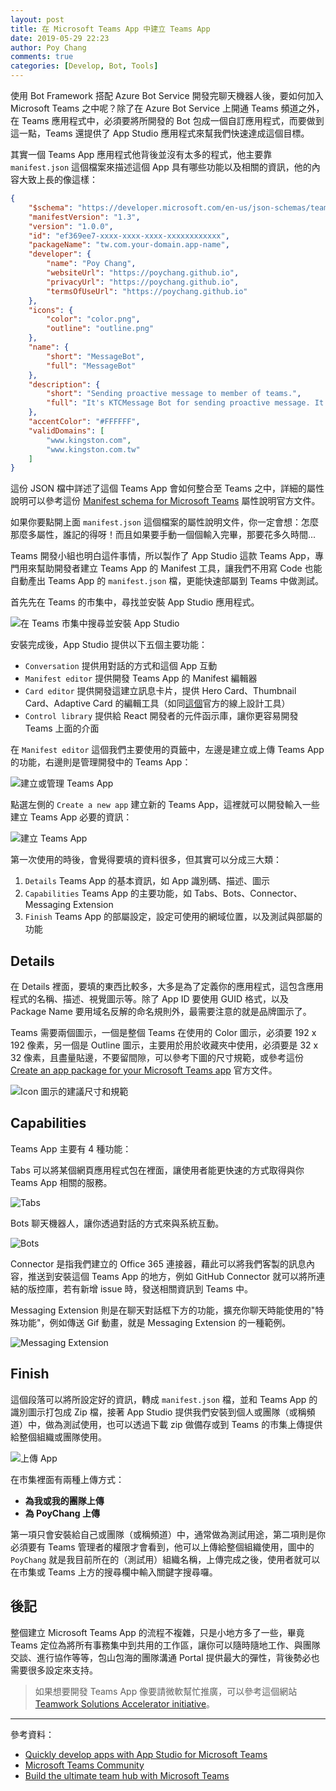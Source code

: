 ```yaml
---
layout: post
title: 在 Microsoft Teams App 中建立 Teams App
date: 2019-05-29 22:23
author: Poy Chang
comments: true
categories: [Develop, Bot, Tools]
---
```


使用 Bot Framework 搭配 Azure Bot Service 開發完聊天機器人後，要如何加入 Microsoft Teams 之中呢？除了在 Azure Bot Service 上開通 Teams 頻道之外，在 Teams 應用程式中，必須要將所開發的 Bot 包成一個自訂應用程式，而要做到這一點，Teams 還提供了 App Studio 應用程式來幫我們快速達成這個目標。

其實一個 Teams App 應用程式他背後並沒有太多的程式，他主要靠 `manifest.json` 這個檔案來描述這個 App 具有哪些功能以及相關的資訊，他的內容大致上長的像這樣：

```json
{
    "$schema": "https://developer.microsoft.com/en-us/json-schemas/teams/v1.3/MicrosoftTeams.schema.json",
    "manifestVersion": "1.3",
    "version": "1.0.0",
    "id": "ef369ee7-xxxx-xxxx-xxxx-xxxxxxxxxxxx",
    "packageName": "tw.com.your-domain.app-name",
    "developer": {
        "name": "Poy Chang",
        "websiteUrl": "https://poychang.github.io",
        "privacyUrl": "https://poychang.github.io",
        "termsOfUseUrl": "https://poychang.github.io"
    },
    "icons": {
        "color": "color.png",
        "outline": "outline.png"
    },
    "name": {
        "short": "MessageBot",
        "full": "MessageBot"
    },
    "description": {
        "short": "Sending proactive message to member of teams.",
        "full": "It's KTCMessage Bot for sending proactive message. It's develop only version."
    },
    "accentColor": "#FFFFFF",
    "validDomains": [
        "www.kingston.com",
        "www.kingston.com.tw"
    ]
}
```

這份 JSON 檔中詳述了這個 Teams App 會如何整合至 Teams 之中，詳細的屬性說明可以參考這份 [Manifest schema for Microsoft Teams](https://docs.microsoft.com/en-us/microsoftteams/platform/resources/schema/manifest-schema) 屬性說明官方文件。

如果你要點開上面 `manifest.json` 這個檔案的屬性說明文件，你一定會想：怎麼那麼多屬性，誰記的得呀！而且如果要手動一個個輸入完畢，那要花多久時間...

Teams 開發小組也明白這件事情，所以製作了 App Studio 這款 Teams App，專門用來幫助開發者建立 Teams App 的 Manifest 工具，讓我們不用寫 Code 也能自動產出 Teams App 的 `manifest.json` 檔，更能快速部屬到 Teams 中做測試。

首先先在 Teams 的市集中，尋找並安裝 App Studio 應用程式。

![在 Teams 市集中搜尋並安裝 App Studio](https://i.imgur.com/ofVqWwL.png)

安裝完成後，App Studio 提供以下五個主要功能：

- `Conversation` 提供用對話的方式和這個 App 互動
- `Manifest editor` 提供開發 Teams App 的 Manifest 編輯器
- `Card editor` 提供開發這建立訊息卡片，提供 Hero Card、Thumbnail Card、Adaptive Card 的編輯工具（如同[這個](https://acdesignerbeta.azurewebsites.net/)官方的線上設計工具）
- `Control library` 提供給 React 開發者的元件函示庫，讓你更容易開發 Teams 上面的介面

在 `Manifest editor` 這個我們主要使用的頁籤中，左邊是建立或上傳 Teams App 的功能，右邊則是管理開發中的 Teams App：

![建立或管理 Teams App](https://i.imgur.com/VGUPDHK.png)

點選左側的 `Create a new app` 建立新的 Teams App，這裡就可以開發輸入一些建立 Teams App 必要的資訊：

![建立 Teams App](https://i.imgur.com/yCuqDQ6.png)

第一次使用的時後，會覺得要填的資料很多，但其實可以分成三大類：

1. `Details` Teams App 的基本資訊，如 App 識別碼、描述、圖示
2. `Capabilities` Teams App 的主要功能，如 Tabs、Bots、Connector、Messaging Extension
3. `Finish` Teams App 的部屬設定，設定可使用的網域位置，以及測試與部屬的功能

## Details

在 Details 裡面，要填的東西比較多，大多是為了定義你的應用程式，這包含應用程式的名稱、描述、視覺圖示等。除了 App ID 要使用 GUID 格式，以及 Package Name 要用域名反解的命名規則外，最需要注意的就是品牌圖示了。

Teams 需要兩個圖示，一個是整個 Teams 在使用的 Color 圖示，必須要 192 x 192 像素，另一個是 Outline 圖示，主要用於用於收藏夾中使用，必須要是 32 x 32 像素，且盡量貼邊，不要留間隙，可以參考下圖的尺寸規範，或參考這份 [Create an app package for your Microsoft Teams app](https://docs.microsoft.com/en-us/microsoftteams/platform/concepts/apps/apps-package) 官方文件。

![Icon 圖示的建議尺寸和規範](https://i.imgur.com/GA0xLQy.png)

## Capabilities

Teams App 主要有 4 種功能：

Tabs 可以將某個網頁應用程式包在裡面，讓使用者能更快速的方式取得與你 Teams App 相關的服務。

![Tabs](https://i.imgur.com/TkC5rgI.png)

Bots 聊天機器人，讓你透過對話的方式來與系統互動。

![Bots](https://i.imgur.com/igUy7I8.png)

Connector 是指我們建立的 Office 365 連接器，藉此可以將我們客製的訊息內容，推送到安裝這個 Teams App 的地方，例如 GitHub Connector 就可以將所連結的版控庫，若有新增 issue 時，發送相關資訊到 Teams 中。

Messaging Extension 則是在聊天對話框下方的功能，擴充你聊天時能使用的"特殊功能"，例如傳送 Gif 動畫，就是 Messaging Extension 的一種範例。

![Messaging Extension](https://i.imgur.com/XH44Vvn.png)

## Finish

這個段落可以將所設定好的資訊，轉成 `manifest.json` 檔，並和 Teams App 的識別圖示打包成 Zip 檔，接著 App Studio 提供我們安裝到個人或團隊（或稱頻道）中，做為測試使用，也可以透過下載 zip 做備存或到 Teams 的市集上傳提供給整個組織或團隊使用。

![上傳 App](https://i.imgur.com/eqUaibp.png)

在市集裡面有兩種上傳方式：

- **為我或我的團隊上傳**
- **為 PoyChang 上傳**

第一項只會安裝給自己或團隊（或稱頻道）中，通常做為測試用途，第二項則是你必須要有 Teams 管理者的權限才會看到，他可以上傳給整個組織使用，圖中的 `PoyChang` 就是我目前所在的（測試用）組織名稱，上傳完成之後，使用者就可以在市集或 Teams 上方的搜尋欄中輸入關鍵字搜尋囉。

## 後記

整個建立 Microsoft Teams App 的流程不複雜，只是小地方多了一些，畢竟 Teams 定位為將所有事務集中到共用的工作區，讓你可以隨時隨地工作、與團隊交談、進行協作等等，包山包海的團隊溝通 Portal 提供最大的彈性，背後勢必也需要很多設定來支持。

>如果想要開發 Teams App 像要請微軟幫忙推廣，可以參考這個網站[Teamwork Solutions Accelerator initiative](https://www.microsoft.com/microsoft-365/partners/teamwork/solutions-accelerator)。

----------

參考資料：

* [Quickly develop apps with App Studio for Microsoft Teams](https://docs.microsoft.com/zh-tw/microsoftteams/platform/get-started/get-started-app-studio)
* [Microsoft Teams Community](https://developer.microsoft.com/en-us/microsoft-teams/docs)
* [Build the ultimate team hub with Microsoft Teams](https://www.slideshare.net/MSTechCommunity/build-the-ultimate-team-hub-with-microsoft-teams)
